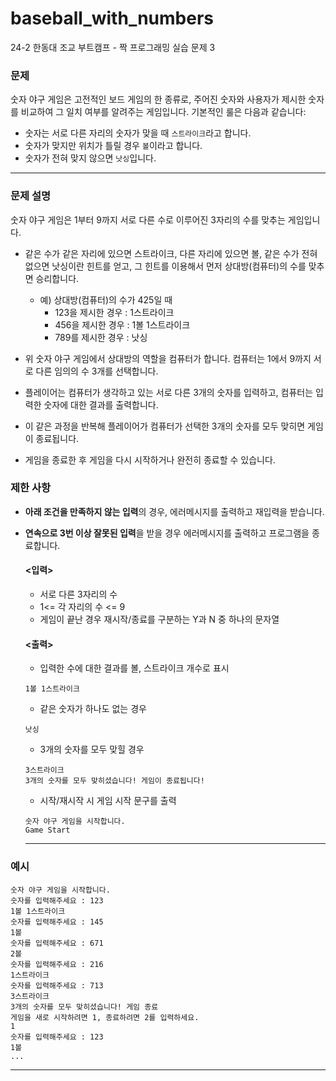 # baseball_with_numbers
24-2 한동대 조교 부트캠프 - 짝 프로그래밍 실습 문제 3

### 문제
숫자 야구 게임은 고전적인 보드 게임의 한 종류로, 주어진 숫자와 사용자가 제시한 숫자를 비교하여 그 일치 여부를 알려주는 게임입니다. 기본적인 룰은 다음과 같습니다:

- 숫자는 서로 다른 자리의 숫자가 맞을 때 `스트라이크`라고 합니다.
- 숫자가 맞지만 위치가 틀릴 경우 `볼`이라고 합니다.
- 숫자가 전혀 맞지 않으면 `낫싱`입니다.

---

### 문제 설명

숫자 야구 게임은 1부터 9까지 서로 다른 수로 이루어진 3자리의 수를 맞추는 게임입니다.

- 같은 수가 같은 자리에 있으면 스트라이크, 다른 자리에 있으면 볼, 같은 수가 전혀 없으면 낫싱이란 힌트를 얻고, 그 힌트를 이용해서 먼저 상대방(컴퓨터)의 수를 맞추면 승리합니다.
    - 예) 상대방(컴퓨터)의 수가 425일 때
        - 123을 제시한 경우 : 1스트라이크
        - 456을 제시한 경우 : 1볼 1스트라이크
        - 789를 제시한 경우 : 낫싱
          
- 위 숫자 야구 게임에서 상대방의 역할을 컴퓨터가 합니다. 컴퓨터는 1에서 9까지 서로 다른 임의의 수 3개를 선택합니다.
- 플레이어는 컴퓨터가 생각하고 있는 서로 다른 3개의 숫자를 입력하고, 컴퓨터는 입력한 숫자에 대한 결과를 출력합니다.
- 이 같은 과정을 반복해 플레이어가 컴퓨터가 선택한 3개의 숫자를 모두 맞히면 게임이 종료됩니다.
- 게임을 종료한 후 게임을 다시 시작하거나 완전히 종료할 수 있습니다.

### 제한 사항
- **아래 조건을 만족하지 않는 입력**의 경우, 에러메시지를 출력하고 재입력을 받습니다.
- **연속으로 3번 이상 잘못된 입력**을 받을 경우 에러메시지를 출력하고 프로그램을 종료합니다. 
  #### <입력>  

  - 서로 다른 3자리의 수
  - 1<= 각 자리의 수 <= 9
  - 게임이 끝난 경우 재시작/종료를 구분하는 Y과 N 중 하나의 문자열

  #### <출력>

  - 입력한 수에 대한 결과를 볼, 스트라이크 개수로 표시

  ```
  1볼 1스트라이크
  ```
  
  - 같은 숫자가 하나도 없는 경우
  
  ```
  낫싱
  ```
  
  - 3개의 숫자를 모두 맞힐 경우
  
  ```
  3스트라이크
  3개의 숫자를 모두 맞히셨습니다! 게임이 종료됩니다!
  ```
  
  - 시작/재시작 시 게임 시작 문구를 출력
  
  ```
  숫자 야구 게임을 시작합니다.
  Game Start
  ``` 
  
  ---

### 예시

```
숫자 야구 게임을 시작합니다.
숫자를 입력해주세요 : 123
1볼 1스트라이크
숫자를 입력해주세요 : 145
1볼
숫자를 입력해주세요 : 671
2볼
숫자를 입력해주세요 : 216
1스트라이크
숫자를 입력해주세요 : 713
3스트라이크
3개의 숫자를 모두 맞히셨습니다! 게임 종료
게임을 새로 시작하려면 1, 종료하려면 2를 입력하세요.
1
숫자를 입력해주세요 : 123
1볼
...
```

---


